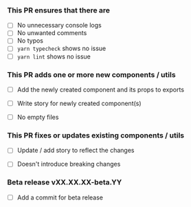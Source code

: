 ### This PR ensures that there are
- [ ] No unnecessary console logs
- [ ] No unwanted comments
- [ ] No typos
- [ ] `yarn typecheck` shows no issue
- [ ] `yarn lint` shows no issue

### This PR adds one or more new components / utils

- [ ] Add the newly created component and its props to exports
- [ ] Write story for newly created component(s)
- [ ] No empty files


### This PR fixes or updates existing components / utils

- [ ] Update / add story to reflect the changes
- [ ] Doesn't introduce breaking changes


### Beta release vXX.XX.XX-beta.YY
- [ ] Add a commit for beta release
